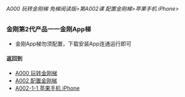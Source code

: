###### A000 玩转金刚梯 免梯阅读版>第A002课 配置金刚梯>苹果手机 iPhone>

### 金刚第2代产品一一金刚App梯

- 金刚App梯勿须配置，下载安装App连通运行即可

#### 返回到
- [A000 玩转金刚梯](https://github.com/a2zitpro/web/blob/master/LadderFree/main.md)
- [A002 配置金刚梯](https://github.com/a2zitpro/web/blob/master/LadderFree/LadderConfigure/LadderConfigure.md)
- [A002-1-1 苹果手机 iPhone](https://github.com/a2zitpro/web/blob/master/LadderFree/LadderConfigure/Apple/iPhone/iPhone.md)



